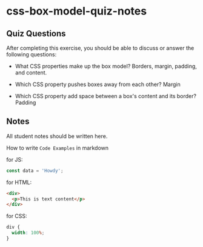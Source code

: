# css-box-model-quiz-notes

## Quiz Questions

After completing this exercise, you should be able to discuss or answer the following questions:

- What CSS properties make up the box model?
  Borders, margin, padding, and content.

- Which CSS property pushes boxes away from each other?
  Margin

- Which CSS property add space between a box's content and its border?
  Padding

## Notes

All student notes should be written here.

How to write `Code Examples` in markdown

for JS:

```javascript
const data = 'Howdy';
```

for HTML:

```html
<div>
  <p>This is text content</p>
</div>
```

for CSS:

```css
div {
  width: 100%;
}
```
